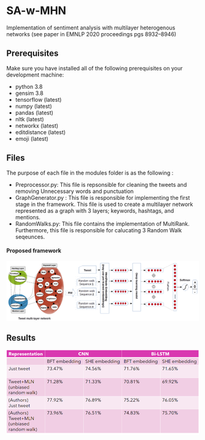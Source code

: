 # SA-w-MHN
Implementation of sentiment analysis with multilayer heterogenous networks (see paper in EMNLP 2020 proceedings pgs 8932–8946)
## Prerequisites
Make sure you have installed all of the following prerequisites on your development machine:
* python 3.8
* gensim 3.8
* tensorflow (latest)
* numpy (latest)
* pandas (latest)
* nltk (latest)
* networkx (latest)
* editdistance (latest)
* emoji (latest)
## Files
The purpose of each file in the modules folder is as the following :
* Preprocessor.py: This file is repsonsible for cleaning the tweets and removing Unnecessary words and punctuation  
* GraphGenerator.py : This file is responsible for implementing the first stage in the framework. This file is used to create a multilayer network represented as a graph with 3 layers; keywords, hashtags, and mentions.
* RandomWalks.py: This file contains the implementation of MultiRank. Furthermore, this file is responsible for calucating 3 Random Walk seqeunces. 
<h4>Proposed framework</h4>
<img src="https://github.com/gloitongbam/SA_Hetero_Net/blob/master/ensemble_new.png" alt="Framework">



## Results 
![Screenshot](Results.png)
